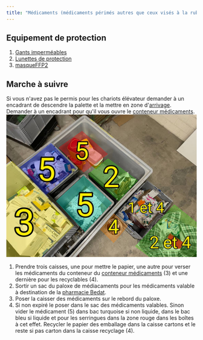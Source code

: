 ```yaml
---
title: "Médicaments (médicaments périmés autres que ceux visés à la rubrique 18 01 08 - 180109)"
---
```


## Equipement de protection
1. [Gants imperméables](/notes/equipements/gantsImperméables.md)
2. [Lunettes de protection](/notes/equipements/vetements/V_LunettesProtection.md)
3. [masqueFFP2](/notes/equipements/masqueFFP2.md)

## Marche à suivre
Si vous n'avez pas le permis pour les chariots élévateur demander à un encadrant de descendre la palette et la mettre en zone d'[arrivage](notes/zones/ArrivagesRuche.md).\
Demander à un encadrant pour qu'il vous ouvre le [conteneur médicaments](notes/gestionDesMatieres/conteneurMedicaments.md).
![I_Medicaments1](notes/images/i_gestionMatieres/i_dechetsSpeciaux/i_medicaments/I_Medicaments1.jpg)
1. Prendre trois caisses, une pour mettre le papier, une autre pour verser les médicaments du conteneur du [conteneur médicaments](notes/gestionDesMatieres/conteneurMedicaments.md) (3) et une dernière pour les recyclables (4).
2. Sortir un sac du paloxe de médiacaments pour les médicaments valable à destination de la [pharmacie Bedat](notes/gestionDesMatieres/fournisseurGestionDesMatieres/pharmacieBedat.md).
3. Poser la caisser des médicaments sur le rebord du paloxe.
4. Si non expiré le poser dans le sac des médicaments valables. Sinon vider le médicament (5) dans bac turquoise si non liquide, dans le bac bleu si liquide et pour les serringues dans la zone rouge dans les boîtes à cet effet. Recycler le papier des emballage dans la caisse cartons et le reste si pas carton dans la caisse recyclage (4).